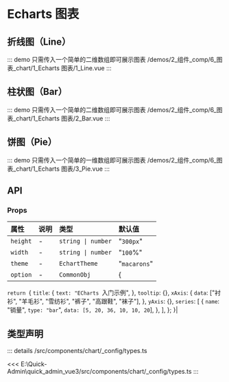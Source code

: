 # Echarts 图表


## 折线图（Line）
::: demo 只需传入一个简单的二维数组即可展示图表
/demos/2_组件_comp/6_图表_chart/1_Echarts 图表/1_Line.vue
:::


## 柱状图（Bar）
::: demo 只需传入一个简单的二维数组即可展示图表
/demos/2_组件_comp/6_图表_chart/1_Echarts 图表/2_Bar.vue
:::


## 饼图（Pie）
::: demo 只需传入一个简单的一维数组即可展示图表
/demos/2_组件_comp/6_图表_chart/1_Echarts 图表/3_Pie.vue
:::



## API 
### Props

|属性|说明|类型|默认值|
|:---|:---|:---|:---|
|`height`|-|`string \| number`|"`300px`"|
|`width`|-|`string \| number`|"`100`%"|
|`theme`|-|`EchartTheme`|"`macarons`"|
|`option`|-|`CommonObj`|{
  `return `{
    `title`: {
      `text: "ECharts `入门示例",
    },
    `tooltip`: {},
    `xAxis`: {
      `data`: ["衬衫", "羊毛衫", "雪纺衫", "裤子", "高跟鞋", "袜子"],
    },
    `yAxis`: {},
    `series`: [
      {
        `name`: "销量",
        `type: "bar`",
        `data: [5, 20, 36, 10, 10, 20`],
      },
    ],
  };
}|



## 类型声明
::: details
/src/components/chart/_config/types.ts

<<< E:\Quick-Admin\quick_admin_vue3/src/components/chart/_config/types.ts
:::  


